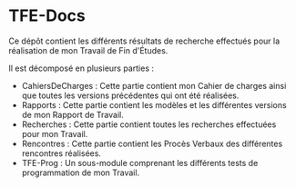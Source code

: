 # TFE-Docs

Ce dépôt contient les différents résultats de recherche effectués pour la réalisation de mon Travail de Fin d'Études.

Il est décomposé en plusieurs parties :

- CahiersDeCharges : Cette partie contient mon Cahier de charges ainsi que toutes les versions précédentes qui ont été réalisées.
- Rapports : Cette partie contient les modèles et les différentes versions de mon Rapport de Travail.
- Recherches : Cette partie contient toutes les recherches effectuées pour mon Travail.
- Rencontres : Cette partie contient les Procès Verbaux des différentes rencontres réalisées.
- TFE-Prog : Un sous-module comprenant les différents tests de programmation de mon Travail.